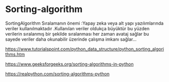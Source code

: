 # Sorting-algorithm
SortingAlgorithm
Sıralamanın önemi :Yapay zeka veya alt yapı yazılımlarında veriler kullanılmaktadır .Kullanılan veriler oldukça büyüktür bu yüzden verilerin sıralanmış bir şekilde sıralanması her zaman avataj sağlar bu sayede veriler daha okunabilir üzerinde çalışma imkanı sağlar...




https://www.tutorialspoint.com/python_data_structure/python_sorting_algorithms.htm

https://www.geeksforgeeks.org/sorting-algorithms-in-python

https://realpython.com/sorting-algorithms-python
